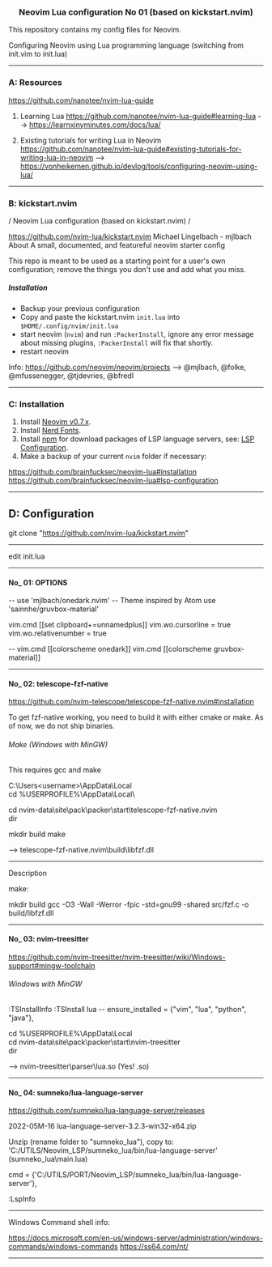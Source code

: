 
<h3 align="center">
Neovim Lua configuration No 01 (based on kickstart.nvim)
</h3>

This repository contains my config files for Neovim.

Configuring Neovim using Lua programming language
(switching from init.vim to init.lua)

------------------------------------------------------------
### A:  Resources

https://github.com/nanotee/nvim-lua-guide

1. Learning Lua
https://github.com/nanotee/nvim-lua-guide#learning-lua
-->
https://learnxinyminutes.com/docs/lua/


2. Existing tutorials for writing Lua in Neovim
https://github.com/nanotee/nvim-lua-guide#existing-tutorials-for-writing-lua-in-neovim
-->
https://vonheikemen.github.io/devlog/tools/configuring-neovim-using-lua/

------------------------------------------------------------
### B:  kickstart.nvim

 / Neovim Lua configuration (based on kickstart.nvim) /

https://github.com/nvim-lua/kickstart.nvim
Michael Lingelbach - mjlbach
About
A small, documented, and featureful neovim starter config

This repo is meant to be used as a starting point for a user's own configuration;
remove the things you don't use and add what you miss.

##### Installation
* Backup your previous configuration
* Copy and paste the kickstart.nvim `init.lua` into `$HOME/.config/nvim/init.lua`
* start neovim (`nvim`) and run `:PackerInstall`,
  ignore any error message about missing plugins, `:PackerInstall` will fix that shortly.
* restart neovim

Info:
https://github.com/neovim/neovim/projects
-->
@mjlbach, @folke, @mfussenegger, @tjdevries, @bfredl

------------------------------------------------------------
### C:  Installation

1. Install [Neovim v0.7.x](https://github.com/neovim/neovim/releases/latest).
2. Install [Nerd Fonts](https://www.nerdfonts.com/font-downloads).
3. Install [npm](https://github.com/npm/cli) for download packages of LSP language servers, see: [LSP Configuration](#lsp-configuration).
4. Make a backup of your current `nvim` folder if necessary:

https://github.com/brainfucksec/neovim-lua#installation
https://github.com/brainfucksec/neovim-lua#lsp-configuration

------------------------------------------------------------
## D:  Configuration

git clone "https://github.com/nvim-lua/kickstart.nvim"

------------------------------
edit
init.lua

------------------------------
#### No_ 01:  OPTIONS

  -- use 'mjlbach/onedark.nvim' -- Theme inspired by Atom
  use 'sainnhe/gruvbox-material'

vim.cmd [[set clipboard+=unnamedplus]]
vim.wo.cursorline = true
vim.wo.relativenumber = true

-- vim.cmd [[colorscheme onedark]]
vim.cmd [[colorscheme gruvbox-material]]

------------------------------
#### No_ 02:  telescope-fzf-native
https://github.com/nvim-telescope/telescope-fzf-native.nvim#installation

To get fzf-native working, you need to build it with either cmake or make.
As of now, we do not ship binaries.

###### Make (Windows with MinGW)
This requires gcc and make

C:\Users\<username>\AppData\Local\
cd %USERPROFILE%\AppData\Local\

cd nvim-data\site\pack\packer\start\telescope-fzf-native.nvim\
dir

mkdir build
make

-->
telescope-fzf-native.nvim\build\libfzf.dll

---------------
Description

make:

mkdir build
gcc -O3 -Wall -Werror -fpic -std=gnu99 -shared src/fzf.c -o build/libfzf.dll

------------------------------
#### No_ 03:  nvim-treesitter
https://github.com/nvim-treesitter/nvim-treesitter/wiki/Windows-support#mingw-toolchain

###### Windows with MinGW

:TSInstallInfo
:TSInstall lua
-- ensure_installed = {"vim", "lua", "python", "java"},

cd %USERPROFILE%\AppData\Local\
cd nvim-data\site\pack\packer\start\nvim-treesitter\
dir

-->
nvim-treesitter\parser\lua.so
(Yes! .so)

------------------------------
#### No_ 04:  sumneko/lua-language-server
https://github.com/sumneko/lua-language-server/releases

2022-05M-16
lua-language-server-3.2.3-win32-x64.zip

Unzip (rename folder to "sumneko_lua"), copy to:
'C:/UTILS/Neovim_LSP/sumneko_lua/bin/lua-language-server'
(sumneko_lua\main.lua)

  cmd = {'C:/UTILS/PORT/Neovim_LSP/sumneko_lua/bin/lua-language-server'},

:LspInfo

------------------------------------------------------------
Windows Command shell info:

https://docs.microsoft.com/en-us/windows-server/administration/windows-commands/windows-commands
https://ss64.com/nt/

------------------------------------------------------------

